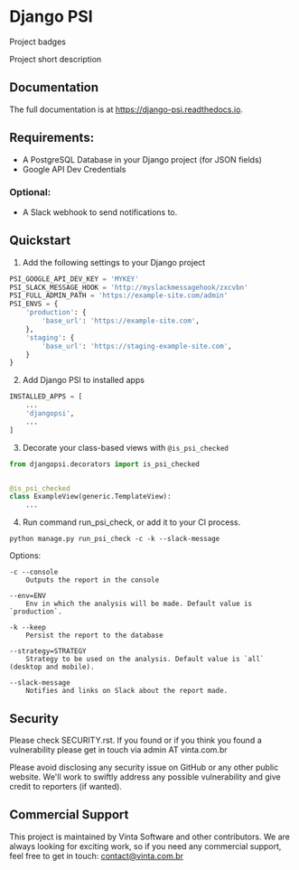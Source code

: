 # Django PSI

Project badges

Project short description

## Documentation
The full documentation is at https://django-psi.readthedocs.io.

## Requirements:
- A PostgreSQL Database in your Django project (for JSON fields)
- Google API Dev Credentials

### Optional:
- A Slack webhook to send notifications to.

## Quickstart

1. Add the following settings to your Django project
```python
PSI_GOOGLE_API_DEV_KEY = 'MYKEY'
PSI_SLACK_MESSAGE_HOOK = 'http://myslackmessagehook/zxcvbn'
PSI_FULL_ADMIN_PATH = 'https://example-site.com/admin'
PSI_ENVS = {
    'production': {
        'base_url': 'https://example-site.com',
    },
    'staging': {
        'base_url': 'https://staging-example-site.com',
    }
}
```

2. Add Django PSI to installed apps

```python
INSTALLED_APPS = [
    ...
    'djangopsi',
    ...
]
```

3. Decorate your class-based views with `@is_psi_checked`

```python
from djangopsi.decorators import is_psi_checked


@is_psi_checked
class ExampleView(generic.TemplateView):
    ...
```

4. Run command run_psi_check, or add it to your CI process.

`python manage.py run_psi_check -c -k --slack-message`

Options:

```
-c --console
    Outputs the report in the console

--env=ENV
    Env in which the analysis will be made. Default value is `production`.

-k --keep
    Persist the report to the database

--strategy=STRATEGY
    Strategy to be used on the analysis. Default value is `all` (desktop and mobile).

--slack-message
    Notifies and links on Slack about the report made.
```

## Security

Please check SECURITY.rst. If you found or if you think you found a vulnerability please get in touch via admin AT vinta.com.br

Please avoid disclosing any security issue on GitHub or any other public website. We'll work to swiftly address any possible vulnerability and give credit to reporters (if wanted).

## Commercial Support

This project is maintained by Vinta Software and other contributors. We are always looking for exciting work, so if you need any commercial support, feel free to get in touch: contact@vinta.com.br